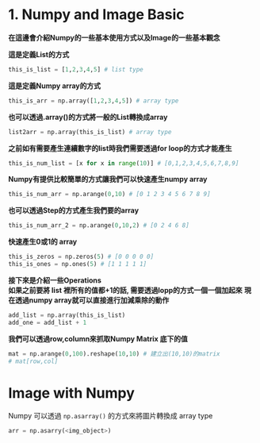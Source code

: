 # 1. Numpy and Image Basic
**在這邊會介紹Numpy的一些基本使用方式以及Image的一些基本觀念**

**這是定義List的方式**</br>
```python
this_is_list = [1,2,3,4,5] # list type
```
**這是定義Numpy array的方式**</br>
```python
this_is_arr = np.array([1,2,3,4,5]) # array type
```
**也可以透過.array()的方式將一般的List轉換成array**</br>
```python
list2arr = np.array(this_is_list) # array type
```
**之前如有需要產生連續數字的list時我們需要透過for loop的方式才能產生**</br>
```python
this_is_num_list = [x for x in range(10)] # [0,1,2,3,4,5,6,7,8,9]
```
**Numpy有提供比較簡單的方式讓我們可以快速產生numpy array**</br>
```python
this_is_num_arr = np.arange(0,10) # [0 1 2 3 4 5 6 7 8 9]
```
**也可以透過Step的方式產生我們要的array**</br>
```python
this_is_num_arr_2 = np.arange(0,10,2) # [0 2 4 6 8]
```
**快速產生0或1的 array**</br>
```python
this_is_zeros = np.zeros(5) # [0 0 0 0 0]
this_is_ones = np.ones(5) # [1 1 1 1 1]
```
**接下來是介紹一些Operations**</br>
**如果之前要將 list 裡所有的值都+1的話, 需要透過lopp的方式一個一個加起來**
**現在透過numpy array就可以直接進行加減乘除的動作**
```python
add_list = np.array(this_is_list)
add_one = add_list + 1
```
**我們可以透過row,column來抓取Numpy Matrix 底下的值**</br>
```python
mat = np.arange(0,100).reshape(10,10) # 建立出(10,10)的matrix
# mat[row,col]
```

# Image with Numpy
Numpy 可以透過 `np.asarray()` 的方式來將圖片轉換成 array type
```python 
arr = np.asarry(<img_object>)
```
